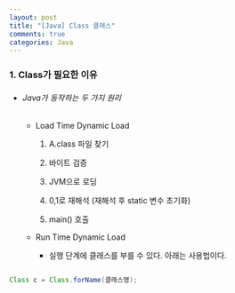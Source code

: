 ```yaml
---
layout: post
title: "[Java] Class 클래스"
comments: true
categories: Java
---
```




### 1. Class가 필요한 이유

- ###### Java가 동작하는 두 가지 원리

	- Load Time Dynamic Load

		1) A.class 파일 찾기

        2) 바이트 검증

        3) JVM으로 로딩

        4) 0,1로 재해석 (재해석 후 static 변수 초기화)

        5) main() 호출



	- Run Time Dynamic Load

		- 실행 단계에 클래스를 부를 수 있다. 아래는 사용법이다.

```java

Class c = Class.forName(클래스명);

```